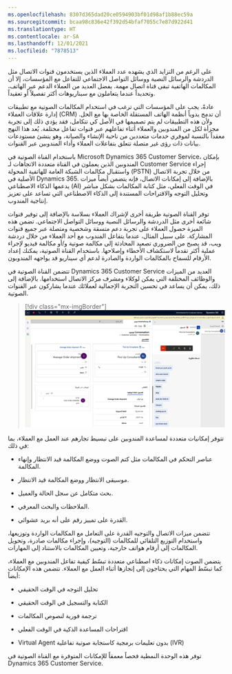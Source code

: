 ```yaml
---
ms.openlocfilehash: 8307d365dad20ce0594903bf01d98af1b88ec59a
ms.sourcegitcommit: bcaa98c836e42f392d54bfaf7055c7e87d922d41
ms.translationtype: HT
ms.contentlocale: ar-SA
ms.lasthandoff: 12/01/2021
ms.locfileid: "7878513"
---
```

على الرغم من التزايد الذي يشهده عدد العملاء الذين يستخدمون قنوات الاتصال مثل الدردشة والرسائل النصية ووسائل التواصل الاجتماعي للتفاعل مع المؤسسات، إلا أن المكالمات الهاتفية تبقى قناة اتصال مهمة. يفضل العديد من العملاء الدعم عبر الهاتف، وتحديداً عندما يتعاملون مع سيناريوهات أكثر تفصيلاً أو تعقيداً.

عادةً، يجب على المؤسسات التي ترغب في استخدام المكالمات الصوتية مع تطبيقات إدارة علاقات العملاء (CRM) أن تدمج يدوياً أنظمة الهاتف المستقلة الخاصة بها مع الحل. ولأن هذه التطبيقات لم يتم تصميمها في الأصل كي تتكامل، فقد يؤدي ذلك إلى تجربة مجزأة لكل من المندوبين والعملاء أثناء تفاعلهم عبر قنوات تفاعل مختلفة.
يُعد هذا النهج معقداً بالنسبة لموفري خدمات متعددين من ناحية الإنشاء والصيانة، وهو ينشئ مستودعات بيانات ذات رؤى غير متصلة تتعلق بتفاعلات العملاء وأداء المندوبين عبر القنوات.

باستخدام القناة الصوتية في Microsoft Dynamics 365 Customer Service، بإمكان المندوبين الذين يعملون في القناة متعددة الاتجاهات لـ Customer Service إجراء واستقبال مكالمات الشبكة العامة للهاتفية المحولة (PSTN) من خلال تجربة الاتصال الأصلية في Dynamics 365. بالإضافة إلى إمكانات الاتصال، فإنه يتضمن أيضاً ميزات يدعمها الذكاء الاصطناعي (AI) في الوقت الفعلي، مثل كتابة المكالمات بشكل مباشر وتحليل التوجه والاقتراحات المستندة إلى الذكاء الاصطناعي التي تساعد على تعزيز إنتاجية المندوب.

توفر القناة الصوتية طريقة أخرى لإشراك العملاء بسلاسة بالإضافة إلى توفير قنوات شائعة أخرى مثل الدردشة والرسائل النصية ووسائل التواصل الاجتماعي. تضمن هذه الميزة حصول العملاء على تجربة دعم متسقة وشخصية ومتصلة عبر جميع قنوات المشاركة.
على سبيل المثال، عندما يتفاعل المندوب مع أحد العملاء من خلال دردشة ويب، قد يصبح من الضروري تصعيد المحادثة إلى مكالمة صوتية و/أو مكالمة فيديو لإجراء عملية أكثر تقدماً لاستكشاف الأخطاء وإصلاحها. باستخدام القناة الصوتية، يمكنك إعداد الأرقام للسماح بالمكالمات الواردة والصادرة لدعم أي سيناريو قد يواجهه المندوبون.

تتضمن القناة الصوتية في Dynamics 365 Customer Service العديد من الميزات والوظائف المختلفة التي يمكن لوكلاء ومشرف مركز الاتصال استخدامها. بالإضافة إلى ذلك، يمكن أن يساعد في تحسين التجربة الإجمالية لعملائك عندما يشاركون عبر القنوات الصوتية.

> [!div class="mx-imgBorder"]
> [![لقطة شاشة للقناة الصوتية في Dynamics 365 Customer Service.](../media/voice.png)](../media/voice.png#lightbox)

تتوفر إمكانيات متعددة لمساعدة المندوبين على تبسيط تجارهم عند العمل مع العملاء، بما في ذلك:

-   عناصر التحكم في المكالمات مثل كتم الصوت ووضع المكالمة قيد الانتظار وإنهاء المكالمة.

-   موسيقى الانتظار ووضع المكالمة قيد الانتظار.

-   بحث متكامل عن سجل الحالة والعميل.

-   الملاحظات والبحث المعرفي.

-   القدرة على تمييز رقم على أنه بريد عشوائي.

تتضمن ميزات الاتصال والتوجيه القدرة على التعامل مع المكالمات الواردة وتوزيعها، واستخدام التوزيع التلقائي للمكالمات (التوجيه)، وإجراء مكالمات صادرة، وتحويل المكالمات إلى أرقام هواتف خارجية، وتعيين المكالمات بالاستناد إلى المهارات.

يتضمن الصوت إمكانات ذكاء اصطناعي متعددة تبسّط كيفية تفاعل المندوبين مع العملاء، كما تبسّط المهام التي يحتاجون إلى إنجازها أثناء العمل مع العملاء. تتضمن هذه الإمكانات أيضاً:

-   تحليل التوجه في الوقت الحقيقي

-   الكتابة والتسجيل في الوقت الحقيقي

-   ترجمة فورية لنصوص المكالمات

-   اقتراحات المساعدة الذكية في الوقت الفعلي

-   Virtual Agent بدون تعليمات برمجية كاستجابة صوتية تفاعلية (IVR)

توفر هذه الوحدة النمطية فحصاً معمقاً للإمكانات المتوفرة مع القناة الصوتية في Dynamics 365 Customer Service.
